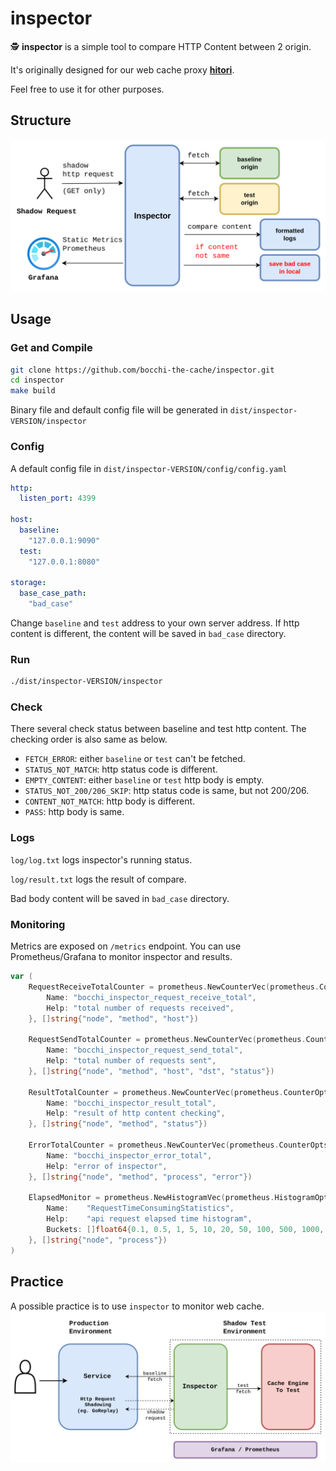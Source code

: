 # inspector

🕵️ **inspector** is a simple tool to compare HTTP Content between 2 origin.

It's originally designed for our web cache proxy [**hitori**](http://github.com/bocchi-the-cache/hitori).

Feel free to use it for other purposes.

## Structure
![](./doc/structure.png)

## Usage

### Get and Compile

```bash
git clone https://github.com/bocchi-the-cache/inspector.git
cd inspector
make build
```
Binary file and default config file will be generated in `dist/inspector-VERSION/inspector`

### Config
A default config file in `dist/inspector-VERSION/config/config.yaml`

```yaml
http:
  listen_port: 4399

host:
  baseline:
    "127.0.0.1:9090"
  test:
    "127.0.0.1:8080"

storage:
  base_case_path:
    "bad_case"
```

Change `baseline` and `test` address to your own server address.
If http content is different, the content will be saved in `bad_case` directory.

### Run

```bash
./dist/inspector-VERSION/inspector
```

### Check
There several check status between baseline and test http content.
The checking order is also same as below.
- `FETCH_ERROR`: either `baseline` or `test` can't be fetched.
- `STATUS_NOT_MATCH`: http status code is different.
- `EMPTY_CONTENT`: either `baseline` or `test` http body is empty.
- `STATUS_NOT_200/206_SKIP`: http status code is same, but not 200/206.
- `CONTENT_NOT_MATCH`: http body is different.
- `PASS`: http body is same.


### Logs
`log/log.txt` logs inspector's running status.

`log/result.txt` logs the result of compare.

Bad body content will be saved in `bad_case` directory.

### Monitoring
Metrics are exposed on `/metrics` endpoint.
You can use Prometheus/Grafana to monitor inspector and results.
```go
var (
	RequestReceiveTotalCounter = prometheus.NewCounterVec(prometheus.CounterOpts{
		Name: "bocchi_inspector_request_receive_total",
		Help: "total number of requests received",
	}, []string{"node", "method", "host"})

	RequestSendTotalCounter = prometheus.NewCounterVec(prometheus.CounterOpts{
		Name: "bocchi_inspector_request_send_total",
		Help: "total number of requests sent",
	}, []string{"node", "method", "host", "dst", "status"})

	ResultTotalCounter = prometheus.NewCounterVec(prometheus.CounterOpts{
		Name: "bocchi_inspector_result_total",
		Help: "result of http content checking",
	}, []string{"node", "method", "status"})

	ErrorTotalCounter = prometheus.NewCounterVec(prometheus.CounterOpts{
		Name: "bocchi_inspector_error_total",
		Help: "error of inspector",
	}, []string{"node", "method", "process", "error"})

	ElapsedMonitor = prometheus.NewHistogramVec(prometheus.HistogramOpts{
		Name:    "RequestTimeConsumingStatistics",
		Help:    "api request elapsed time histogram",
		Buckets: []float64{0.1, 0.5, 1, 5, 10, 20, 50, 100, 500, 1000, 5000},
	}, []string{"node", "process"})
)
```

## Practice
A possible practice is to use `inspector` to monitor web cache.
![](./doc/practice.png)
